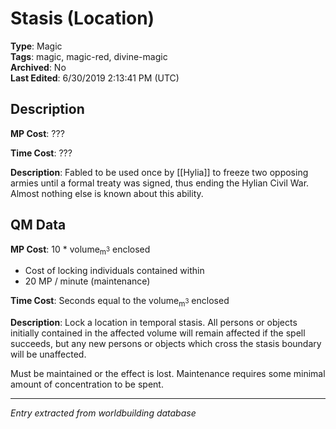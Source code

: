 # Stasis (Location)

**Type**: Magic  
**Tags**: magic, magic-red, divine-magic  
**Archived**: No  
**Last Edited**: 6/30/2019 2:13:41 PM (UTC)

## Description
**MP Cost**:
???

**Time Cost**:
???

**Description**:
Fabled to be used once by [[Hylia]] to freeze two opposing armies until a formal treaty was signed, thus ending the Hylian Civil War. Almost nothing else is known about this ability.

## QM Data
**MP Cost**:
10 * volume<sub>m<sup>3</sup></sub> enclosed
+ Cost of locking individuals contained within
+ 20 MP / minute (maintenance)

**Time Cost**:
Seconds equal to the volume<sub>m<sup>3</sup></sub> enclosed

**Description**:
Lock a location in temporal stasis. All persons or objects initially contained in the affected volume will remain affected if the spell succeeds, but any new persons or objects which cross the stasis boundary will be unaffected.

Must be maintained or the effect is lost. Maintenance requires some minimal amount of concentration to be spent.

---
*Entry extracted from worldbuilding database*

